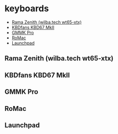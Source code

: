 # keyboards

<!-- vim-markdown-toc GFM -->

* [Rama Zenith (wilba.tech wt65-xtx)](#rama-zenith-wilbatech-wt65-xtx)
* [KBDfans KBD67 MkII](#kbdfans-kbd67-mkii)
* [GMMK Pro](#gmmk-pro)
* [RoMac](#romac)
* [Launchpad](#launchpad)

<!-- vim-markdown-toc -->

## Rama Zenith (wilba.tech wt65-xtx)

## KBDfans KBD67 MkII

## GMMK Pro

## RoMac

## Launchpad
